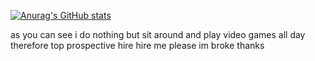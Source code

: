 [![Anurag's GitHub stats](https://github-readme-stats.vercel.app/api?username=jruaaa&count_private=true&show_icons=true)](https://github.com/anuraghazra/github-readme-stats)

as you can see i do nothing but sit around and play video games all day therefore top prospective hire hire me please im broke thanks
